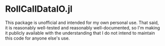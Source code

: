 RollCallDataIO.jl
=================

This package is unofficial and intended for my own personal use. That said, it
is reasonably well-tested and reasonably well-documented, so I'm making it
publicly available with the understanding that I do not intend to maintain this
code for anyone else's use.
